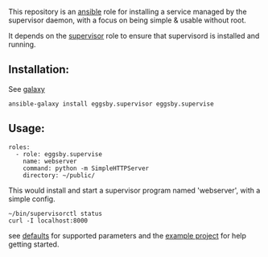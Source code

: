 This repository is an [ansible](http://ansibleworks.com) role for installing a service managed by the supervisor daemon, with a focus on being simple & usable without root.

It depends on the [supervisor](https://github.com/eggsby/ansible-supervisor) role to ensure that supervisord is installed and running.

## Installation:
See [galaxy](https://galaxy.ansibleworks.com)

    ansible-galaxy install eggsby.supervisor eggsby.supervise

## Usage:

    roles:
      - role: eggsby.supervise
        name: webserver
        command: python -m SimpleHTTPServer
        directory: ~/public/

This would install and start a supervisor program named 'webserver', with a simple config.

    ~/bin/supervisorctl status
    curl -I localhost:8000

see [defaults](https://github.com/eggsby/ansible-supervisor/blob/master/defaults/main.yaml) for supported parameters and the [example project](https://github.com/eggsby/ansible-supervisor-example) for help getting started.
